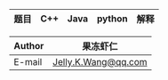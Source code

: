|题目|C++|Java|python|解释|
| :---------- | :---------- | :---------- | :---------- | :----------

|Author|果冻虾仁|
|---|---
|E-mail|Jelly.K.Wang@qq.com
